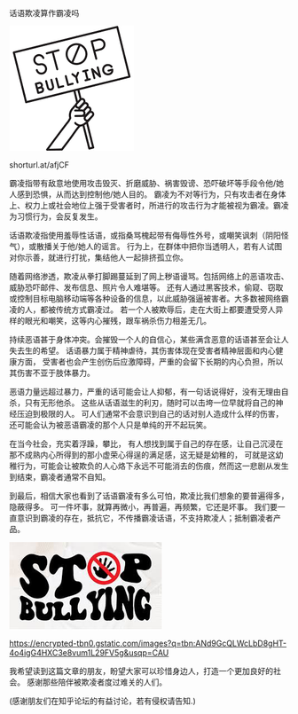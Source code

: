 话语欺凌算作霸凌吗

![STOP BULLYING](https://github.com/ywangnccu/ywang/blob/main/images/STOPBULLYING1.png)

shorturl.at/afjCF

霸凌指带有敌意地使用攻击毁灭、折磨威胁、祸害毁谤、恐吓破坏等手段令他/她人感到恐惧，从而达到控制他/她人目的。
霸凌为不对等行为，只有攻击者在身体上、权力上或社会地位上强于受害者时，所进行的攻击行为才能被视为霸凌。霸凌为习惯行为，会反复发生。

话语欺凌指使用羞辱性话语，或指桑骂槐起带有侮辱性外号，或嘲笑讽刺（阴阳怪气），或散播关于他/她人的谣言。
行为上，在群体中把你当透明人，若有人试图对你示善，就进行打扰，集结他人一起排挤孤立你。

随着网络渗透，欺凌从拳打脚踢蔓延到了网上秽语谩骂。包括网络上的恶语攻击、威胁恐吓邮件、发布信息、照片令人难堪等。
还有人通过黑客技术，偷窥、窃取或控制目标电脑移动端等各种设备的信息，以此威胁强逼被害者。大多数被网络霸凌的人，都被传统方式霸凌过。
若一个人被欺辱后，走在大街上都要遭受旁人异样的眼光和嘲笑，这等内心摧残，跟车祸杀伤力相差无几。

持续恶语甚于身体冲突。会摧毁一个人的自信心，某些满含恶意的话语甚至会让人失去生的希望。
话语暴力属于精神虐待，其伤害体现在受害者精神层面和内心健康方面，
受害者也会产生创伤后应激障碍，严重的会留下长期的内心负担，所以其伤害不亚于肢体暴力。

恶语力量远超过暴力，严重的话可能会让人抑郁，有一句话说得好，没有无理由自杀，只有无形他杀。
这些从话语滋生的利刃，随时可以击垮一位早就将自己的神经压迫到极限的人。
可人们通常不会意识到自己的话对别人造成什么样的伤害，还可能会认为被恶语霸凌的那个人只是单纯的开不起玩笑。

在当今社会，充实着浮躁，攀比，
有人想找到属于自己的存在感，让自己沉浸在那不成熟内心所得到的那小虚荣心得逞的满足感，这无疑是幼稚的，
可就是这幼稚行为，可能会让被欺负的人心烙下永远不可能消去的伤痕，然而这一悲剧从发生到结束，霸凌者通常不自知。

到最后，相信大家也看到了话语霸凌有多么可怕，欺凌比我们想象的要普遍得多，隐蔽得多。
可一件坏事，就算再微小，再普遍，再频繁，它还是坏事。
我们要一直意识到霸凌的存在，抵抗它，不传播霸凌话语，不支持欺凌人；抵制霸凌者产品。

![STOP BULLYING](https://github.com/ywangnccu/ywang/blob/main/images/STOPBULLYING2.jpg)

https://encrypted-tbn0.gstatic.com/images?q=tbn:ANd9GcQLWcLbD8gHT-4o4igG4HXC3e8vum1L29FV5g&usqp=CAU
    
我希望读到这篇文章的朋友，盼望大家可以珍惜身边人，打造一个更加良好的社会。
感谢那些陪伴被欺凌者度过难关的人们。

(感谢朋友们在知乎论坛的有益讨论，若有侵权请告知.)
